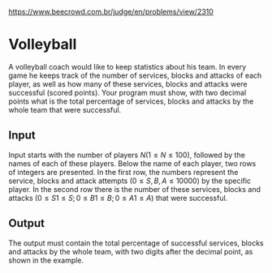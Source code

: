 https://www.beecrowd.com.br/judge/en/problems/view/2310

# Volleyball

A volleyball coach would like to keep statistics about his team. In every game
he keeps track of the number of services, blocks and attacks of each player,
as well as how many of these services, blocks and attacks were successful
(scored points). Your program must show, with two decimal points what is the
total percentage of services, blocks and attacks by the whole team that were
successful.

## Input

Input starts with the number of players $N (1 \leq N \leq 100)$, followed by
the names of each of these players. Below the name of each player, two rows of
integers are presented. In the first row, the numbers represent the service,
blocks and attack attempts $(0 \leq S,B,A \leq 10000)$ by the specific player.
In the second row there is the number of these services, blocks and attacks
$(0 \leq S1 \leq S; 0 \leq B1 \leq B; 0 \leq A1 \leq A)$ that were successful.

## Output

The output must contain the total percentage of successful services, blocks
and attacks by the whole team, with two digits after the decimal point, as
shown in the example.

